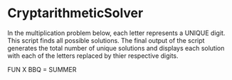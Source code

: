 # CryptarithmeticSolver

In the multiplication problem below, each letter represents a UNIQUE digit. This script finds all possible solutions.
The final output of the script generates the total number of unique solutions and displays each solution with each of the letters replaced by thier respective digits.

FUN X BBQ = SUMMER
